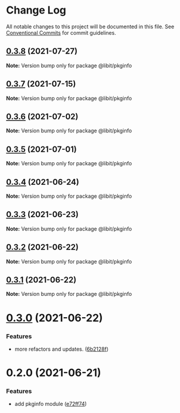 # Change Log

All notable changes to this project will be documented in this file.
See [Conventional Commits](https://conventionalcommits.org) for commit guidelines.

## [0.3.8](https://gitr.net/mindary/libit/compare/@libit/pkginfo@0.3.7...@libit/pkginfo@0.3.8) (2021-07-27)

**Note:** Version bump only for package @libit/pkginfo





## [0.3.7](https://gitr.net/mindary/libit/compare/@libit/pkginfo@0.3.6...@libit/pkginfo@0.3.7) (2021-07-15)

**Note:** Version bump only for package @libit/pkginfo





## [0.3.6](https://gitr.net/mindary/libit/compare/@libit/pkginfo@0.3.5...@libit/pkginfo@0.3.6) (2021-07-02)

**Note:** Version bump only for package @libit/pkginfo





## [0.3.5](https://gitr.net/mindary/libit/compare/@libit/pkginfo@0.3.4...@libit/pkginfo@0.3.5) (2021-07-01)

**Note:** Version bump only for package @libit/pkginfo





## [0.3.4](https://gitr.net/mindary/libit/compare/@libit/pkginfo@0.3.3...@libit/pkginfo@0.3.4) (2021-06-24)

**Note:** Version bump only for package @libit/pkginfo





## [0.3.3](https://gitr.net/mindary/libit/compare/@libit/pkginfo@0.3.2...@libit/pkginfo@0.3.3) (2021-06-23)

**Note:** Version bump only for package @libit/pkginfo





## [0.3.2](https://gitr.net/mindary/libit/compare/@libit/pkginfo@0.3.1...@libit/pkginfo@0.3.2) (2021-06-22)

**Note:** Version bump only for package @libit/pkginfo





## [0.3.1](https://gitr.net/mindary/libit/compare/@libit/pkginfo@0.3.0...@libit/pkginfo@0.3.1) (2021-06-22)

**Note:** Version bump only for package @libit/pkginfo





# [0.3.0](https://gitr.net/mindary/libit/compare/@libit/pkginfo@0.2.0...@libit/pkginfo@0.3.0) (2021-06-22)


### Features

* more refactors and updates. ([6b2128f](https://gitr.net/mindary/libit/commits/6b2128ff622e1275837edf84065c1d6b8d55afe4))





# 0.2.0 (2021-06-21)


### Features

* add pkginfo module ([e72ff74](https://gitr.net/mindary/libit/commits/e72ff74ed0c60ae90654ae903824ef2d1de6cb06))

